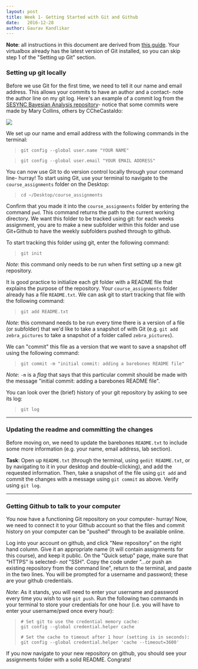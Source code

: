 ```yaml
---
layout: post
title: Week 1- Getting Started with Git and Github
date:   2016-12-28
author: Gaurav Kandlikar
---
```


**Note**: all instructions in this document are derived from [this guide](https://help.github.com/articles/set-up-git/). Your virtualbox already has the latest version of Git installed, so you can skip step 1 of the "Setting up Git" section.

### Setting up git locally

Before we use Git for the first time, we need to tell it our name and email address. This allows your commits to have an author and a contact- note the author line on my git log. Here's an example of a commit log from the [SESYNC Bayesian Analysis repository](https://github.com/gauravsk/SESYNCBayes)- notice that some commits were made by Mary Collins, others by CCheCastaldo:

![](git-screenshot.png)


We set up our name and email address with the following commands in the terminal:  

> `git config --global user.name "YOUR NAME"`  

> `git config --global user.email "YOUR EMAIL ADDRESS"`


You can now use Git to do version control locally through your command line- hurray! To start using Git, use your terminal to navigate to the `course_assignments` folder on the Desktop:

> `cd ~/Desktop/course_assignments`

Confirm that you made it into the `course_assignments` folder by entering the command `pwd`. This command returns the path to the current working directory. We want this folder to be tracked using git: for each weeks assignment, you are to make a new subfolder within this folder and use Git+Github to have the weekly subfolders pushed through to github. 

To start tracking this folder using git, enter the following command:

> `git init`

*Note*: this command only needs to be run when first setting up a new git repository.

It is good practice to initialize each git folder with a README file that explains the purpose of the repository. Your `course_assignments` folder already has a file `README.txt`. We can ask git to start tracking that file with the following command:

> `git add README.txt`

*Note*: this command needs to be run every time there is a version of a file (or subfolder) that we'd like to take a snapshot of with Git (e.g. `git add zebra_pictures` to take a snapshot of a folder called `zebra_pictures`).

We can "commit" this file as a version that we want to save a snapshot off using the following command:

> `git commit -m "initial commit: adding a barebones README file"`

*Note*: `-m` is a *flag* that says that this particular commit should be made with the message "initial commit: adding a barebones README file". 


You can look over the (brief) history of your git repository by asking to see its log:

> `git log`

-----------

### Updating the readme and committing the changes

Before moving on, we need to update the barebones `README.txt` to include some more information (e.g. your name, email address, lab section). 

**Task**: Open up `README.txt` (through the terminal, using `gedit README.txt`, or by navigating to it in your desktop and double-clicking), and add the requested information. Then, take a snapshot of the file using `git add` and commit the changes with a message using `git commit` as above. Verify using `git log`. 

-----

### Getting Github to talk to your computer 

You now have a functioning Git repository on your computer- hurray! Now, we need to connect it to your Github account so that the files and commit history on your computer can be "pushed" through to be available online. 

Log into your account on github, and click "New repository" on the right hand column. Give it an appropriate name (it will contain assignments for this course), and keep it public. On the "Quick setup" page, make sure that "HTTPS" is selected- *not* "SSH". Copy the code under "…or push an existing repository from the command line", return to the terminal, and paste in the two lines. You will be prompted for a username and password; these are your github credentials. 

*Note*: As it stands, you will need to enter your username and password every time you wish to use `git push`. Run the following two commands in your terminal to store your credentials for one hour (i.e. you will have to enter your username/pwd once every hour):

> `# Set git to use the credential memory cache:`    
> `git config --global credential.helper cache`    
> 
> `# Set the cache to timeout after 1 hour (setting is in seconds):`   
> `git config --global credential.helper 'cache --timeout=3600'`    

If you now navigate to your new repository on github, you should see your assignments folder with a solid README. Congrats!
